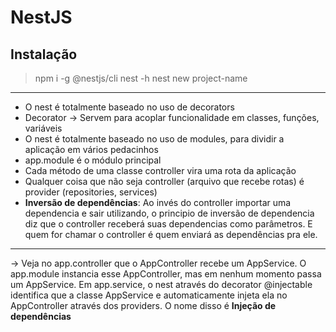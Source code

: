 # NestJS

## Instalação

> npm i -g @nestjs/cli
> nest -h
> nest new project-name

<hr>

* O nest é totalmente baseado no uso de decorators
* Decorator -> Servem para acoplar funcionalidade em classes, funções, variáveis
* O nest é totalmente baseado no uso de modules, para dividir a aplicação em vários pedacinhos
* app.module é o módulo principal
* Cada método de uma classe controller vira uma rota da aplicação
* Qualquer coisa que não seja controller (arquivo que recebe rotas) é provider (repositories, services)
* **Inversão de dependências**: Ao invés do controller importar uma dependencia e sair utilizando, o principio de inversão de dependencia diz que o controller receberá suas dependencias como parâmetros. E quem for chamar o controller é quem enviará as dependências pra ele.

<hr>

-> Veja no app.controller que o AppController recebe um AppService. O app.module instancia esse AppController, mas em nenhum momento passa um AppService. Em app.service, o nest através do decorator @injectable identifica que a classe AppService e automaticamente injeta ela no AppController através dos providers. O nome disso é **Injeção de dependências**